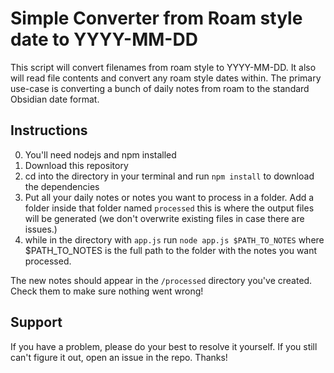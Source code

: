 # Simple Converter from Roam style date to YYYY-MM-DD

This script will convert filenames from roam style to YYYY-MM-DD. It also will read file contents and convert any roam style dates within. The primary use-case is converting a bunch of daily notes from roam to the standard Obsidian date format.

## Instructions

0. You'll need nodejs and npm installed
1. Download this repository
2. cd into the directory in your terminal and run `npm install` to download the dependencies
3. Put all your daily notes or notes you want to process in a folder. Add a folder inside that folder named `processed` this is where the output files will be generated (we don't overwrite existing files in case there are issues.)
4. while in the directory with `app.js` run `node app.js $PATH_TO_NOTES` where $PATH_TO_NOTES is the full path to the folder with the notes you want processed.

The new notes should appear in the `/processed` directory you've created. Check them to make sure nothing went wrong!

## Support

If you have a problem, please do your best to resolve it yourself. If you still can't figure it out, open an issue in the repo. Thanks!